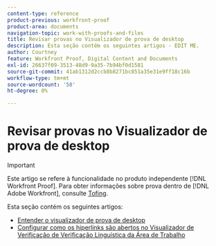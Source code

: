 ```yaml
---
content-type: reference
product-previous: workfront-proof
product-area: documents
navigation-topic: work-with-proofs-and-files
title: Revisar provas no Visualizador de prova de desktop
description: Esta seção contém os seguintes artigos - EDIT ME.
author: Courtney
feature: Workfront Proof, Digital Content and Documents
exl-id: 26637f09-3513-48d9-9a35-7b94bf0d1581
source-git-commit: 41ab1312d2ccb8b8271bc851a35e31e9ff18c16b
workflow-type: tm+mt
source-wordcount: '58'
ht-degree: 0%

---
```


# Revisar provas no Visualizador de prova de desktop

>[!IMPORTANT]
>
>Este artigo se refere à funcionalidade no produto independente [!DNL Workfront Proof]. Para obter informações sobre prova dentro de [!DNL Adobe Workfront], consulte [Tofing](../../../review-and-approve-work/proofing/proofing.md).

Esta seção contém os seguintes artigos:

* [Entender o visualizador de prova de desktop](../../../workfront-proof/wp-work-proofsfiles/review-proofs-dpv/destop-proofing-viewer.md)
* [Configurar como os hiperlinks são abertos no Visualizador de Verificação de Verificação Linguística da Área de Trabalho](../../../workfront-proof/wp-work-proofsfiles/review-proofs-dpv/configure-how-hyperlinks-open.md)
